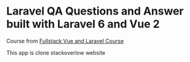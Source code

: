 # Laravel QA Questions and Answer built with Laravel 6 and Vue 2
Course from [Fullstack Vue and Laravel Course](https://www.udemy.com/course/laravel-vuejs-fullstack-web-development/)

This app is clone stackoverlow website